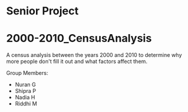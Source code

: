 # Senior Project
# 2000-2010_CensusAnalysis
A census analysis between the years 2000 and 2010 to determine why more people don't fill it out and what factors affect them.

Group Members:
- Nuran G
- Shipra P
- Nadia H
- Riddhi M
